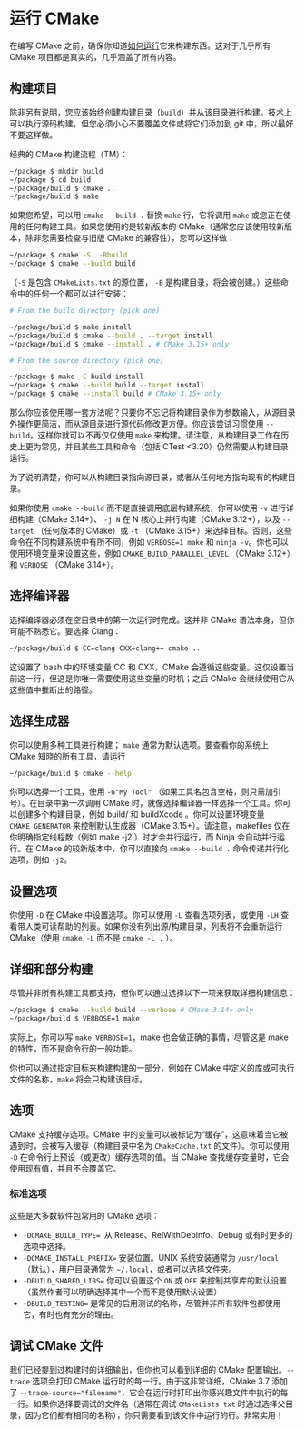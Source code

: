 # 运行 CMake

在编写 CMake 之前，确保你知道[如何运行](https://cliutils.gitlab.io/modern-cmake/chapters/intro/running.html)它来构建东西。这对于几乎所有 CMake 项目都是真实的，几乎涵盖了所有内容。

## 构建项目

除非另有说明，您应该始终创建构建目录（`build`）并从该目录进行构建。技术上可以执行源码构建，但您必须小心不要覆盖文件或将它们添加到 git 中，所以最好不要这样做。

经典的 CMake 构建流程（TM）：
```bash
~/package $ mkdir build
~/package $ cd build
~/package/build $ cmake ..
~/package/build $ make
```

如果您希望，可以用 `cmake --build .` 替换 `make` 行，它将调用 `make` 或您正在使用的任何构建工具。如果您使用的是较新版本的 CMake（通常您应该使用较新版本，除非您需要检查与旧版 CMake 的兼容性），您可以这样做：

```bash
~/package $ cmake -S. -Bbuild
~/package $ cmake --build build
```

（`-S` 是包含 `CMakeLists.txt` 的源位置， `-B` 是构建目录，将会被创建。）这些命令中的任何一个都可以进行安装：

```bash
# From the build directory (pick one)

~/package/build $ make install
~/package/build $ cmake --build . --target install
~/package/build $ cmake --install . # CMake 3.15+ only

# From the source directory (pick one)

~/package $ make -C build install
~/package $ cmake --build build --target install
~/package $ cmake --install build # CMake 3.15+ only
```

那么你应该使用哪一套方法呢？只要你不忘记将构建目录作为参数输入，从源目录外操作更简洁，而从源目录进行源代码修改更方便。你应该尝试习惯使用 `--build`，这样你就可以不再仅仅使用 `make` 来构建。请注意，从构建目录工作在历史上更为常见，并且某些工具和命令（包括 CTest <3.20）仍然需要从构建目录运行。

为了说明清楚，你可以从构建目录指向源目录，或者从任何地方指向现有的构建目录。

如果你使用 `cmake --build` 而不是直接调用底层构建系统，你可以使用 `-v` 进行详细构建（CMake 3.14+）、 `-j N` 在 N 核心上并行构建（CMake 3.12+），以及 `--target` （任何版本的 CMake）或 `-t` （CMake 3.15+）来选择目标。否则，这些命令在不同构建系统中有所不同，例如 `VERBOSE=1 make` 和 `ninja -v`。你也可以使用环境变量来设置这些，例如 `CMAKE_BUILD_PARALLEL_LEVEL` （CMake 3.12+）和 `VERBOSE` （CMake 3.14+）。

## 选择编译器

选择编译器必须在空目录中的第一次运行时完成。这并非 CMake 语法本身，但你可能不熟悉它。要选择 Clang：
```bash
~/package/build $ CC=clang CXX=clang++ cmake ..
```

这设置了 bash 中的环境变量 CC 和 CXX，CMake 会遵循这些变量。这仅设置当前这一行，但这是你唯一需要使用这些变量的时机；之后 CMake 会继续使用它从这些值中推断出的路径。

## 选择生成器

你可以使用多种工具进行构建； `make` 通常为默认选项。要查看你的系统上 CMake 知晓的所有工具，请运行

```bash
~/package/build $ cmake --help
```

你可以选择一个工具，使用 `-G"My Tool"` （如果工具名包含空格，则只需加引号）。在目录中第一次调用 CMake 时，就像选择编译器一样选择一个工具。你可以创建多个构建目录，例如 build/ 和 buildXcode 。你可以设置环境变量 `CMAKE_GENERATOR` 来控制默认生成器（CMake 3.15+）。请注意，makefiles 仅在你明确指定线程数（例如 make -j2 ）时才会并行运行，而 Ninja 会自动并行运行。在 CMake 的较新版本中，你可以直接向 `cmake --build .` 命令传递并行化选项，例如 `-j2`。

## 设置选项

你使用 `-D` 在 CMake 中设置选项。你可以使用 `-L` 查看选项列表，或使用 `-LH` 查看带人类可读帮助的列表。如果你没有列出源/构建目录，列表将不会重新运行 CMake（使用 `cmake -L` 而不是 `cmake -L .` ）。

## 详细和部分构建

尽管并非所有构建工具都支持，但你可以通过选择以下一项来获取详细构建信息：

```bash
~/package $ cmake --build build --verbose # CMake 3.14+ only
~/package/build $ VERBOSE=1 make
```

实际上，你可以写 `make VERBOSE=1`，make 也会做正确的事情，尽管这是 make 的特性，而不是命令行的一般功能。

你也可以通过指定目标来构建构建的一部分，例如在 CMake 中定义的库或可执行文件的名称，`make` 将会只构建该目标。

## 选项

CMake 支持缓存选项。CMake 中的变量可以被标记为“缓存”，这意味着当它被遇到时，会被写入缓存（构建目录中名为 `CMakeCache.txt` 的文件）。你可以使用 `-D` 在命令行上预设（或更改）缓存选项的值。当 CMake 查找缓存变量时，它会使用现有值，并且不会覆盖它。

### 标准选项

这些是大多数软件包常用的 CMake 选项：

- `-DCMAKE_BUILD_TYPE= `从 Release、RelWithDebInfo、Debug 或有时更多的选项中选择。
- `-DCMAKE_INSTALL_PREFIX=` 安装位置。UNIX 系统安装通常为 `/usr/local` （默认），用户目录通常为 `~/.local`，或者可以选择文件夹。
- `-DBUILD_SHARED_LIBS=` 你可以设置这个 `ON` 或 `OFF` 来控制共享库的默认设置（虽然作者可以明确选择其中一个而不是使用默认设置）
- `-DBUILD_TESTING=` 是常见的启用测试的名称，尽管并非所有软件包都使用它，有时也有充分的理由。

## 调试 CMake 文件

我们已经提到过构建时的详细输出，但你也可以看到详细的 CMake 配置输出。`--trace` 选项会打印 CMake 运行时的每一行。由于这非常详细，CMake 3.7 添加了 `--trace-source="filename"`，它会在运行时打印出你感兴趣文件中执行的每一行。如果你选择要调试的文件名（通常在调试 `CMakeLists.txt` 时通过选择父目录，因为它们都有相同的名称），你只需要看到该文件中运行的行。非常实用！
